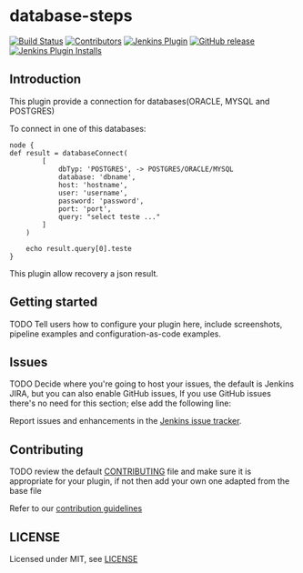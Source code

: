 # database-steps

[![Build Status](https://ci.jenkins.io/job/Plugins/job/database-steps-plugin/job/master/badge/icon)](https://ci.jenkins.io/job/Plugins/job/database-steps-plugin/job/master/)
[![Contributors](https://img.shields.io/github/contributors/jenkinsci/database-steps-plugin.svg)](https://github.com/jenkinsci/database-steps-plugin/graphs/contributors)
[![Jenkins Plugin](https://img.shields.io/jenkins/plugin/v/database-steps.svg)](https://plugins.jenkins.io/database-steps)
[![GitHub release](https://img.shields.io/github/release/jenkinsci/database-steps-plugin.svg?label=changelog)](https://github.com/jenkinsci/database-steps-plugin/releases/latest)
[![Jenkins Plugin Installs](https://img.shields.io/jenkins/plugin/i/database-steps.svg?color=blue)](https://plugins.jenkins.io/database-steps)

## Introduction

This plugin provide a connection for databases(ORACLE, MYSQL and POSTGRES)

To connect in one of this databases:


```
node {
def result = databaseConnect(
        [
        	dbTyp: 'POSTGRES', -> POSTGRES/ORACLE/MYSQL
            database: 'dbname', 
            host: 'hostname', 
            user: 'username', 
            password: 'password', 
            port: 'port', 
            query: "select teste ..."
        ]
    )

    echo result.query[0].teste
}
```

This plugin allow recovery a json result.

## Getting started

TODO Tell users how to configure your plugin here, include screenshots, pipeline examples and 
configuration-as-code examples.

## Issues

TODO Decide where you're going to host your issues, the default is Jenkins JIRA, but you can also enable GitHub issues,
If you use GitHub issues there's no need for this section; else add the following line:

Report issues and enhancements in the [Jenkins issue tracker](https://issues.jenkins-ci.org/).

## Contributing

TODO review the default [CONTRIBUTING](https://github.com/jenkinsci/.github/blob/master/CONTRIBUTING.md) file and make sure it is appropriate for your plugin, if not then add your own one adapted from the base file

Refer to our [contribution guidelines](https://github.com/jenkinsci/.github/blob/master/CONTRIBUTING.md)

## LICENSE

Licensed under MIT, see [LICENSE](LICENSE.md)

